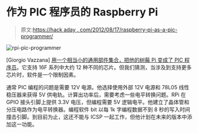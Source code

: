 # 作为 PIC 程序员的 Raspberry Pi

> 原文:[https://hack aday . com/2012/08/17/raspberry-pi-as-a-pic-programmer/](https://hackaday.com/2012/08/17/raspberry-pi-as-a-pic-programmer/)

![](../Images/a2caa5baa9247dea934f815ff1fde1de.png "rpi-pic-programmer")

[Giorgio Vazzana] [用一个相当小的通用部件集合，把他的树莓 Pi 变成了 PIC 程序员](http://holdenc.altervista.org/rpp/)。它支持 16F 系列中大约 12 种不同的芯片。但我们猜测，当涉及到支持更多芯片时，软件是一个限制因素。

通常 PIC 编程的问题是需要 12V 电源。他选择使用外部 12V 电源和 78L05 线性稳压器来获得 5V 供电轨。计算出功率后，需要考虑一些电平转换问题。RPi 在 GPIO 接头引脚上提供 3.3V 电压，但编程需要 5V 逻辑电平。他建立了晶体管和分压电路作为电平转换器。编程软件 bit 以每 1k 字编程数据不到 8 秒的写入时间撞击引脚。到目前为止，这还不能与 ICSP 一起工作，但他计划在未来的版本中添加这一功能。